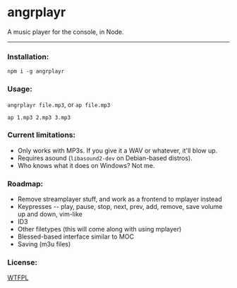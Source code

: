 # angrplayr

A music player for the console, in Node.

--------

### Installation:

`npm i -g angrplayr`

### Usage:

`angrplayr file.mp3`, or `ap file.mp3`

`ap 1.mp3 2.mp3 3.mp3`

### Current limitations:

* Only works with MP3s. If you give it a WAV or whatever, it'll blow up.
* Requires asound (`libasound2-dev` on Debian-based distros).
* Who knows what it does on Windows? Not me.

### Roadmap:

* Remove streamplayer stuff, and work as a frontend to mplayer instead
* Keypresses -- play, pause, stop, next, prev, add, remove, save volume up and down, vim-like
* ID3
* Other filetypes (this will come along with using mplayer)
* Blessed-based interface similar to MOC
* Saving (m3u files)

### License:

[WTFPL](LICENSE.md)
